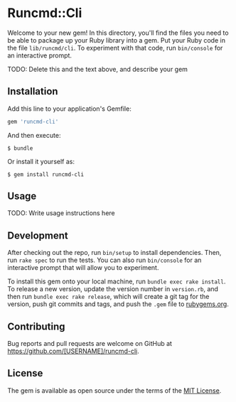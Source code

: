 # Runcmd::Cli

Welcome to your new gem! In this directory, you'll find the files you need to be able to package up your Ruby library into a gem. Put your Ruby code in the file `lib/runcmd/cli`. To experiment with that code, run `bin/console` for an interactive prompt.

TODO: Delete this and the text above, and describe your gem

## Installation

Add this line to your application's Gemfile:

```ruby
gem 'runcmd-cli'
```

And then execute:

    $ bundle

Or install it yourself as:

    $ gem install runcmd-cli

## Usage

TODO: Write usage instructions here

## Development

After checking out the repo, run `bin/setup` to install dependencies. Then, run `rake spec` to run the tests. You can also run `bin/console` for an interactive prompt that will allow you to experiment.

To install this gem onto your local machine, run `bundle exec rake install`. To release a new version, update the version number in `version.rb`, and then run `bundle exec rake release`, which will create a git tag for the version, push git commits and tags, and push the `.gem` file to [rubygems.org](https://rubygems.org).

## Contributing

Bug reports and pull requests are welcome on GitHub at https://github.com/[USERNAME]/runcmd-cli.

## License

The gem is available as open source under the terms of the [MIT License](https://opensource.org/licenses/MIT).

